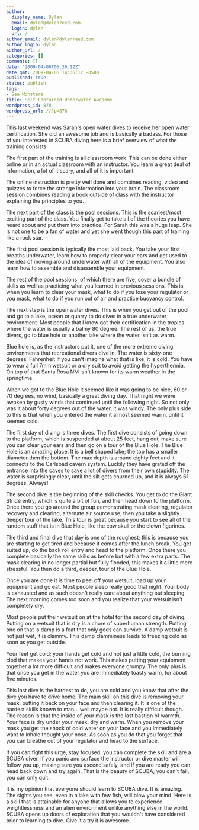 ```yaml
---
author:
  display_name: Dylan
  email: dylan@dylanreed.com
  login: dylan
  url: /
author_email: dylan@dylanreed.com
author_login: dylan
author_url: /
categories: []
comments: []
date: "2009-04-06T06:36:12Z"
date_gmt: 2009-04-06 14:36:12 -0500
published: true
status: publish
tags:
- Sea Monsters
title: Self Contained Underwater Awesome
wordpress_id: 878
wordpress_url: //?p=878
---
```


This last weekend was Sarah's open water dives to receive her open water certification. She did an awesome job and is basically a badass. For those of you interested in SCUBA diving here is a brief overview of what the training consists.

The first part of the training is all classroom work. This can be done either online or in an actual classroom with an instructor. You learn a great deal of information, a lot of it scary, and all of it is important.

 The online instruction is pretty well done and combines reading, video and quizzes to force the strange information into your brain. The classroom session combines reading a book outside of class with the instructor explaining the principles to you.

The next part of the class is the pool sessions. This is the scariest/most exciting part of the class. You finally get to take all of the theories you have heard about and put them into practice. For Sarah this was a huge leap. She is not one to be a fan of water and yet she went though this part of training like a rock star.

The first pool session is typically the most laid back. You take your first breaths underwater, learn how to properly clear your ears and get used to the idea of moving around underwater with all of the equipment. You also learn how to assemble and disassemble your equipment.

The rest of the pool sessions, of which there are five, cover a bundle of skills as well as practicing what you learned in previous sessions. This is when you learn to clear your mask, what to do if you lose your regulator or you mask, what to do if you run out of air and practice buoyancy control.

The next step is the open water dives. This is when you get out of the pool and go to a lake, ocean or quarry to do dives in a true underwater environment. Most people that I know got their certification in the tropics where the water is usually a balmy 80 degree. The rest of us, the true divers, go to blue hole or another lake where the water isn't as warm.

Blue hole is, as the instructors put it, one of the more extreme diving environments that recreational divers dive in. The water is sixty-one degrees. Fahrenheit If you can't imagine what that is like, it is cold. You have to wear a full 7mm wetsuit or a dry suit to avoid getting the hyperthermia. On top of that Santa Rosa NM isn't known for its warm weather in the springtime.

When we got to the Blue Hole it seemed like it was going to be nice, 60 or 70 degrees, no wind, basically a great diving day. That night we were awoken by gusty winds that continued until the following night. So not only was it about forty degrees out of the water, it was windy. The only plus side to this is that when you entered the water it almost seemed warm, until it seemed cold.

The first day of diving is three dives. The first dive consists of going down to the platform, which is suspended at about 25 feet, hang out, make sure you can clear your ears and then go on a tour of the Blue Hole. The Blue Hole is an amazing place. It is a bell shaped lake; the top has a smaller diameter then the bottom. The max depth is around eighty feet and it connects to the Carlsbad cavern system. Luckily they have grated off the entrance into the caves to save a lot of divers from their own stupidity. The water is surprisingly clear, until the silt gets churned up, and it is always 61 degrees. Always!

The second dive is the beginning of the skill checks. You get to do the Giant Stride entry, which is quite a bit of fun, and then head down to the platform. Once there you go around the group demonstrating mask clearing, regulator recovery and clearing, alternate air source use, then you take a slightly deeper tour of the lake. This tour is great because you start to see all of the random stuff that is in Blue Hole, like the cow skull or the clown figurines.

The third and final dive that day is one of the roughest; this is because you are starting to get tired and because it comes after the lunch break. You get suited up, do the back roll entry and head to the platform. Once there you complete basically the same skills as before but with a few extra parts. The mask clearing in no longer partial but fully flooded, this makes it a little more stressful. You then do a third, deeper, tour of the Blue Hole.

Once you are done it is time to peel off your wetsuit, load up your equipment and go eat. Most people sleep really good that night. Your body is exhausted and as such doesn't really care about anything but sleeping. The next morning comes too soon and you realize that your wetsuit isn't completely dry.

Most people put their wetsuit on at the hotel for the second day of diving. Putting on a wetsuit that is dry is a chore of superhuman strength. Putting one on that is damp is a feat that only gods can survive. A damp wetsuit is not just wet, it is clammy. This damp clamminess leads to freezing cold as soon as you get outside.

Your feet get cold; your hands get cold and not just a little cold, the burning clod that makes your hands not work. This makes putting your equipment together a lot more difficult and makes everyone grumpy. The only plus is that once you get in the water you are immediately toasty warm, for about five minutes.

This last dive is the hardest to do, you are cold and you know that after the dive you have to drive home. The main skill on this dive is removing your mask, putting it back on your face and then clearing it. It is one of the hardest skills known to man… well maybe not. It is really difficult though. The reason is that the inside of your mask is the last bastion of warmth. Your face is dry under your mask, dry and warm. When you remove your mask you get the shock of cold water on your face and you immediately want to inhale thought your nose. As soon as you do that you forget that you can breathe out of your regulator and head to the surface.

If you can fight this urge, stay focused, you can complete the skill and are a SCUBA diver. If you panic and surface the instructor or dive master will follow you up, making sure you ascend safely, and if you are ready you can head back down and try again. That is the beauty of SCUBA; you can't fail, you can only quit.

It is my opinion that everyone should learn to SCUBA dive. It is amazing. The sights you see, even in a lake with few fish, will blow your mind. Here is a skill that is attainable for anyone that allows you to experience weightlessness and an alien environment unlike anything else in the world. SCUBA opens up doors of exploration that you wouldn't have considered prior to learning to dive. Give it a try it is awesome.

 
